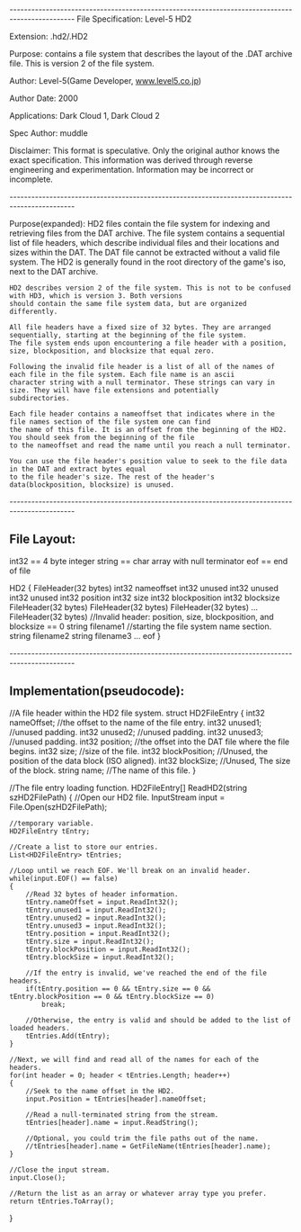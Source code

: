 *------------------------------------------------------------------------------------------------*
File Specification:		Level-5 HD2

Extension:			.hd2/.HD2

Purpose:			contains a file system that describes the layout of the .DAT archive file. 
							This is version 2 of the file system.

Author:				Level-5(Game Developer, www.level5.co.jp)

Author Date:			2000

Applications:			Dark Cloud 1, Dark Cloud 2

Spec Author:			muddle

Disclaimer:				This format is speculative. Only the original author knows the exact specification.
	This information was derived through reverse engineering and experimentation. Information may be incorrect or	
	incomplete.

*------------------------------------------------------------------------------------------------*

Purpose(expanded):		HD2 files contain the file system for indexing and retrieving files from the DAT archive.
	The file system contains a sequential list of file headers, which describe individual files and their locations and
	sizes within the DAT. The DAT file cannot be extracted without a valid file system. The HD2 is generally found in
	the root directory of the game's iso, next to the DAT archive.
	
	HD2 describes version 2 of the file system. This is not to be confused with HD3, which is version 3. Both versions
	should contain the same file system data, but are organized differently.
	
	All file headers have a fixed size of 32 bytes. They are arranged sequentially, starting at the beginning of the file system.
	The file system ends upon encountering a file header with a position, size, blockposition, and blocksize that equal zero. 
	
	Following the invalid file header is a list of all of the names of each file in the file system. Each file name is an ascii 
	character string with a null terminator. These strings can vary in size. They will have file extensions and potentially 
	subdirectories.
	
	Each file header contains a nameoffset that indicates where in the file names section of the file system one can find
	the name of this file. It is an offset from the beginning of the HD2. You should seek from the beginning of the file
	to the nameoffset and read the name until you reach a null terminator.
	
	You can use the file header's position value to seek to the file data in the DAT and extract bytes equal
	to the file header's size. The rest of the header's data(blockposition, blocksize) is unused.
	
*------------------------------------------------------------------------------------------------*

File Layout:
---------------------------
int32 == 4 byte integer
string == char array with null terminator
eof == end of file

HD2
{
	FileHeader(32 bytes)
		int32 nameoffset
		int32 unused
		int32 unused
		int32 unused
		int32 position
		int32 size
		int32 blockposition
		int32 blocksize
	FileHeader(32 bytes)
	FileHeader(32 bytes)
	FileHeader(32 bytes)
	...
	FileHeader(32 bytes) //Invalid header: position, size, blockposition, and blocksize == 0
	string filename1	//starting the file system name section.
	string filename2
	string filename3
	...
	eof
}

*------------------------------------------------------------------------------------------------*

Implementation(pseudocode):
---------------------------

//A file header within the HD2 file system.
struct HD2FileEntry
{
	int32 nameOffset;		//the offset to the name of the file entry.
	int32 unused1;			//unused padding.
	int32 unused2;			//unused padding.
	int32 unused3;			//unused padding.
	int32 position;			//the offset into the DAT file where the file begins.
	int32 size;				//size of the file.
	int32 blockPosition;	//Unused, the position of the data block (ISO aligned).
	int32 blockSize;		//Unused, The size of the block.
	string name;			//The name of this file.
}

//The file entry loading function.
HD2FileEntry[] ReadHD2(string szHD2FilePath)
{
	//Open our HD2 file.
	InputStream input = File.Open(szHD2FilePath);

	//temporary variable.
	HD2FileEntry tEntry;
	
	//Create a list to store our entries.
	List<HD2FileEntry> tEntries;

	//Loop until we reach EOF. We'll break on an invalid header.
	while(input.EOF() == false)
	{
		//Read 32 bytes of header information.
		tEntry.nameOffset = input.ReadInt32();
		tEntry.unused1 = input.ReadInt32();
		tEntry.unused2 = input.ReadInt32();
		tEntry.unused3 = input.ReadInt32();
		tEntry.position = input.ReadInt32();
		tEntry.size = input.ReadInt32();
		tEntry.blockPosition = input.ReadInt32();
		tEntry.blockSize = input.ReadInt32();
		
		//If the entry is invalid, we've reached the end of the file headers.
		if(tEntry.position == 0 && tEntry.size == 0 && tEntry.blockPosition == 0 && tEntry.blockSize == 0)
			break;
			
		//Otherwise, the entry is valid and should be added to the list of loaded headers.
		tEntries.Add(tEntry);
	}
	
	//Next, we will find and read all of the names for each of the headers.
	for(int header = 0; header < tEntries.Length; header++)
	{
		//Seek to the name offset in the HD2.
		input.Position = tEntries[header].nameOffset;
		
		//Read a null-terminated string from the stream.
		tEntries[header].name = input.ReadString();
		
		//Optional, you could trim the file paths out of the name.
		//tEntries[header].name = GetFileName(tEntries[header].name);
	}
	
	//Close the input stream.
	input.Close();
	
	//Return the list as an array or whatever array type you prefer.
	return tEntries.ToArray();
}